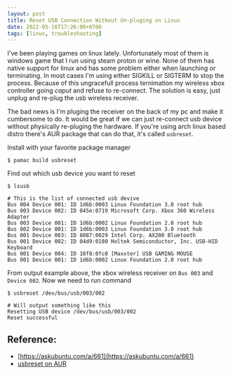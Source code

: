 ```yaml
---
layout: post
title: Reset USB Connection Without Un-pluging on Linux
date: 2022-05-16T17:26:00+0700
tags: [linux, troubleshooting]
---
```


I've been playing games on linux lately. Unfortunately most of them is windows game that I run using steam proton or wine. None of them has native support for linux and has some problem either when launching or terminating. In most cases I'm using either SIGKILL or SIGTERM to stop the process. Because of this ungracefull process ternimation my wireless xbox controller going _caput_ and refuse to re-connect. The solution is easy, just unplug and re-plug the usb wireless receiver.

The bad news is I'm pluging the receiver on the back of my pc and make it cumbersome to do. It would be great if we can just re-connect usb device without physically re-pluging the hardware. If you're using arch linux based distro there's AUR package that can do that, it's called `usbreset`.

Install with your favorite package manager

```shell
$ pamac build usbreset
```

Find out which usb device you want to reset

```shell
$ lsusb

# This is the list of connected usb devive
Bus 004 Device 001: ID 1d6b:0003 Linux Foundation 3.0 root hub
Bus 003 Device 002: ID 045e:0719 Microsoft Corp. Xbox 360 Wireless Adapter
Bus 003 Device 001: ID 1d6b:0002 Linux Foundation 2.0 root hub
Bus 002 Device 001: ID 1d6b:0003 Linux Foundation 3.0 root hub
Bus 001 Device 003: ID 8087:0029 Intel Corp. AX200 Bluetooth
Bus 001 Device 002: ID 04d9:0180 Holtek Semiconductor, Inc. USB-HID Keyboard
Bus 001 Device 004: ID 18f8:0fc0 [Maxxter] USB GAMING MOUSE
Bus 001 Device 001: ID 1d6b:0002 Linux Foundation 2.0 root hub
```

From output example above, the xbox wireless receiver on `Bus 003` and `Device 002`. Now we need to run command

```shell
$ usbreset /dev/bus/usb/003/002

# Will output something like this
Resetting USB device /dev/bus/usb/003/002
Reset successful
```

## Reference:

- [https://askubuntu.com/a/661](https://askubuntu.com/a/661)
- [usbreset on AUR](https://aur.archlinux.org/packages/usbreset)
